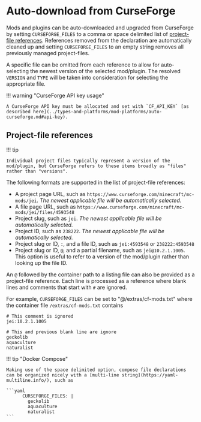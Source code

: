 # Auto-download from CurseForge

Mods and plugins can be auto-downloaded and upgraded from CurseForge by setting `CURSEFORGE_FILES` to a comma or space delimited list of [project-file references](#project-file-references). References removed from the declaration are automatically cleaned up and setting `CURSEFORGE_FILES` to an empty string removes all previously managed project-files.

A specific file can be omitted from each reference to allow for auto-selecting the newest version of the selected mod/plugin. The resolved `VERSION` and `TYPE` will be taken into consideration for selecting the appropriate file. 

!!! warning "CurseForge API key usage"

    A CurseForge API key must be allocated and set with `CF_API_KEY` [as described here](../types-and-platforms/mod-platforms/auto-curseforge.md#api-key).

## Project-file references

!!! tip

    Individual project files typically represent a version of the mod/plugin, but CurseForge refers to these items broadly as "files" rather than "versions". 

The following formats are supported in the list of project-file references:

- A project page URL, such as `https://www.curseforge.com/minecraft/mc-mods/jei`. _The newest applicable file will be automatically selected._
- A file page URL, such as `https://www.curseforge.com/minecraft/mc-mods/jei/files/4593548`
- Project slug, such as `jei`. _The newest applicable file will be automatically selected._
- Project ID, such as `238222`. _The newest applicable file will be automatically selected._
- Project slug or ID, `:`, and a file ID, such as `jei:4593548` or `238222:4593548`
- Project slug or ID, `@`, and a partial filename, such as `jei@10.2.1.1005`. This option is useful to refer to a version of the mod/plugin rather than looking up the file ID.

An `@` followed by the container path to a listing file can also be provided as a project-file reference. Each line is processed as a reference where blank lines and comments that start with `#` are ignored.

For example, `CURSEFORGE_FILES` can be set to "@/extras/cf-mods.txt" where the container file `/extras/cf-mods.txt` contains

```text
# This comment is ignored
jei:10.2.1.1005

# This and previous blank line are ignore
geckolib
aquaculture
naturalist
```

!!! tip "Docker Compose"

    Making use of the space delimited option, compose file declarations can be organized nicely with a [multi-line string](https://yaml-multiline.info/), such as
    
    ```yaml
          CURSEFORGE_FILES: |
            geckolib
            aquaculture
            naturalist
    ```
